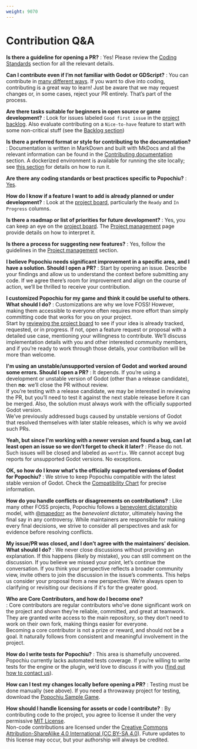 ```yaml
---
weight: 9070
---
```


# Contribution Q&A

**Is there a guideline for opening a PR?**
: Yes! Please review the [Coding Standards](../conventions#pull-requests) section for all the relevant details.

**Can I contribute even if I’m not familiar with Godot or GDScript?**
: You can contribute in [many different ways](../introduction#areas-of-contribution). If you want to dive into coding, contributing is a great way to learn! Just be aware that we may request changes or, in some cases, reject your PR entirely. That’s part of the process.

**Are there tasks suitable for beginners in open source or game development?**
: Look for issues labeled `Good first issue` in the [project backlog](https://github.com/orgs/carenalgas/projects/1). Also evaluate contributing on a `Nice-to-have` feature to start with some non-critical stuff (see the [Backlog section](../project-management/#backlog))

**Is there a preferred format or style for contributing to the documentation?**
: Documentation is written in MarkDown and built with MkDocs and all the relevant information can be found in the [Contributing documentation](../contributing-documentation) section. A dockerized environment is available for running the site locally; see [this section](../toolchain-and-dependencies#documentation) for details on how to run it.

**Are there any coding standards or best practices specific to Popochiu?**
: [Yes](../conventions).

**How do I know if a feature I want to add is already planned or under development?**
: Look at the [project board](https://github.com/orgs/carenalgas/projects/1/views/1), particularly the `Ready` and `In Progress` columns.

**Is there a roadmap or list of priorities for future development?**
: Yes, you can keep an eye on the [project board](https://github.com/orgs/carenalgas/projects/1/views/1). The [Project management](../project-management#project-board-organization) page provide details on how to interpret it.

**Is there a process for suggesting new features?**
: Yes, follow the guidelines in the [Project management](../project-management#how-to-submit-issues) section.

**I believe Popochiu needs significant improvement in a specific area, and I have a solution. Should I open a PR?**
: Start by opening an issue. Describe your findings and allow us to understand the context before submitting any code. If we agree there’s room for improvement and align on the course of action, we’ll be thrilled to receive your contribution.

**I customized Popochiu for my game and think it could be useful to others. What should I do?**
: Customizations are why we love FOSS! However, making them accessible to everyone often requires more effort than simply committing code that works for you on your project.  
Start by [reviewing the project board](https://github.com/orgs/carenalgas/projects/1/views/1) to see if your idea is already tracked, requested, or in progress. If not, open a feature request or proposal with a detailed use case, mentioning your willingness to contribute. We’ll discuss implementation details with you and other interested community members, and if you’re ready to work through those details, your contribution will be more than welcome.

**I'm using an unstable/unsupported version of Godot and worked around some errors. Should I open a PR?**
: It depends. If you’re using a development or unstable version of Godot (other than a release candidate), then **no**: we’ll close the PR without review.  
If you’re testing with a release candidate, we may be interested in reviewing the PR, but you’ll need to test it against the next stable release before it can be merged. Also, the solution must always work with the officially supported Godot version.  
We’ve previously addressed bugs caused by unstable versions of Godot that resolved themselves with later stable releases, which is why we avoid such PRs.

**Yeah, but since I'm working with a newer version and found a bug, can I at least open an issue so we don’t forget to check it later?**
: Please do not. Such issues will be closed and labeled as `wontfix`. We cannot accept bug reports for unsupported Godot versions. No exceptions.

**OK, so how do I know what's the officially supported versions of Godot for Popochiu?**
: We strive to keep Popochiu compatible with the latest stable version of Godot. Check the [Compatibility Chart](https://github.com/carenalgas/popochiu?tab=readme-ov-file#compatibility-chart) for precise information.

**How do you handle conflicts or disagreements on contributions?**
: Like many other FOSS projects, Popochiu follows a [benevolent dictatorship](https://en.wikipedia.org/wiki/Benevolent_dictatorship) model, with [@mapedorr](https://github.com/mapedorr) as the _benevolent dictator_, ultimately having the final say in any controversy. While maintainers are responsible for making every final decisions, we strive to consider all perspectives and ask for evidence before resolving conflicts.

**My issue/PR was closed, and I don’t agree with the maintainers’ decision. What should I do?**
: We never close discussions without providing an explanation. If this happens (likely by mistake), you can still comment on the discussion. If you believe we missed your point, let’s continue the conversation. If you think your perspective reflects a broader community view, invite others to join the discussion in the issue’s comments. This helps us consider your proposal from a new perspective. We’re always open to clarifying or revisiting our decisions if it's for the greater good.

**Who are Core Contributors, and how do I become one?**  
: Core contributors are regular contributors who’ve done significant work on the project and shown they’re reliable, committed, and great at teamwork. They are granted write access to the main repository, so they don’t need to work on their own fork, making things easier for everyone.  
Becoming a core contributor is not a prize or reward, and should not be a goal. It naturally follows from consistent and meaningful involvement in the project.

**How do I write tests for Popochiu?**
: This area is shamefully uncovered. Popochiu currently lacks automated tests coverage. If you’re willing to write tests for the engine or the plugin, we’d love to discuss it with you ([find out how to contact us](../get-in-touch)).

**How can I test my changes locally before opening a PR?**
: Testing must be done manually (see above). If you need a throwaway project for testing, download the [Popochiu Sample Game](https://github.com/carenalgas/popochiu-sample-game).

**How should I handle licensing for assets or code I contribute?**
: By contributing code to the project, you agree to license it under the very permissive [MIT License](https://github.com/carenalgas/popochiu/blob/develop/LICENSE).  
Non-code contributions are licensed under the [Creative Commons Attribution-ShareAlike 4.0 International (CC BY-SA 4.0)](https://creativecommons.org/licenses/by-sa/4.0/deed.en). Future updates to this license may occur, but your authorship will always be credited.
